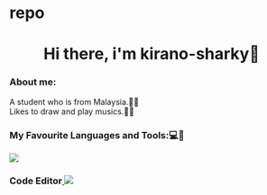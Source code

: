 # repo
<h1 align="center">Hi there, i'm kirano-sharky🦈</h1>
<h3>About me:</h3>
<span>A student who is from Malaysia.👨‍💻</span>
<br/>
<span>Likes to draw and play musics.🎨🎵</span>



<h3 align="left">My Favourite Languages and Tools:💻🔧</h3>
<p align="left">
  <a href="https://skillicons.dev">
    <img src="https://skillicons.dev/icons?i=html,css,js,react,vite,ts,nextjs,tailwind" />
  </a>
</p>

<h3 align='left'>Code Editor<a href="https://skillicons.dev">
    <img src="https://skillicons.dev/icons?i=tailwind" />
  </a></h3>

